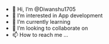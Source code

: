 - 👋 Hi, I’m @Diwanshu1705
- 👀 I’m interested in App development 
- 🌱 I’m currently learning 
- 💞️ I’m looking to collaborate on
- 📫 How to reach me ...

<!---
Diwanshu1705/Diwanshu1705 is a ✨ special ✨ repository because its `README.md` (this file) appears on your GitHub profile.
You can click the Preview link to take a look at your changes.
--->
